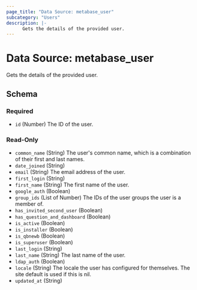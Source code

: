 ```yaml
---
page_title: "Data Source: metabase_user"
subcategory: "Users"
description: |-
      Gets the details of the provided user.
---
```


# Data Source: metabase_user

Gets the details of the provided user.



<!-- schema generated by tfplugindocs -->
## Schema

### Required

- `id` (Number) The ID of the user.

### Read-Only

- `common_name` (String) The user's common name, which is a combination of their first and last names.
- `date_joined` (String)
- `email` (String) The email address of the user.
- `first_login` (String)
- `first_name` (String) The first name of the user.
- `google_auth` (Boolean)
- `group_ids` (List of Number) The IDs of the user groups the user is a member of.
- `has_invited_second_user` (Boolean)
- `has_question_and_dashboard` (Boolean)
- `is_active` (Boolean)
- `is_installer` (Boolean)
- `is_qbnewb` (Boolean)
- `is_superuser` (Boolean)
- `last_login` (String)
- `last_name` (String) The last name of the user.
- `ldap_auth` (Boolean)
- `locale` (String) The locale the user has configured for themselves. The site default is used if this is nil.
- `updated_at` (String)
